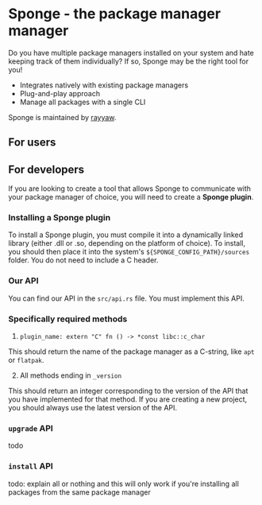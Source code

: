# Sponge - the package manager manager

Do you have multiple package managers installed on your system and hate keeping track of them individually? If so, Sponge may be the right tool for you!

- Integrates natively with existing package managers
- Plug-and-play approach
- Manage all packages with a single CLI

Sponge is maintained by [rayyaw](https://github.com/rayyaw).

## For users

## For developers

If you are looking to create a tool that allows Sponge to communicate with your package manager of choice, you will need to create a **Sponge plugin**.

### Installing a Sponge plugin

To install a Sponge plugin, you must compile it into a dynamically linked library (either .dll or .so, depending on the platform of choice). To install, you should then place it into the system's `${SPONGE_CONFIG_PATH}/sources` folder. You do not need to include a C header.


### Our API

You can find our API in the `src/api.rs` file. You must implement this API.

### Specifically required methods

1. `plugin_name: extern "C" fn () -> *const libc::c_char`

This should return the name of the package manager as a C-string, like `apt` or `flatpak`.

2. All methods ending in `_version`

This should return an integer corresponding to the version of the API that you have implemented for that method. If you are creating a new project, you should always use the latest version of the API.

### `upgrade` API

todo

### `install` API

todo: explain all or nothing and this will only work if you're installing all packages from the same package manager
